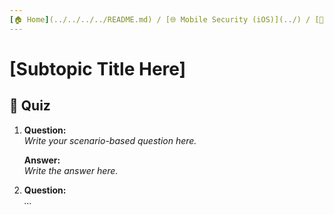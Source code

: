 ```yaml
---
[🏠 Home](../../../../README.md) / [🌐 Mobile Security (iOS)](../) / [🔎 iOS Reverse Engineering](./quiz.md)
---
```


# [Subtopic Title Here]

## 🧪 Quiz

1. **Question:**  
   _Write your scenario-based question here._

   **Answer:**  
   _Write the answer here._

2. **Question:**  
   _..._ 